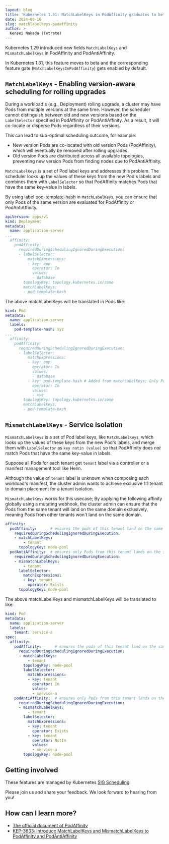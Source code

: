 ```yaml
---
layout: blog
title: 'Kubernetes 1.31: MatchLabelKeys in PodAffinity graduates to beta'
date: 2024-08-16
slug: matchlabelkeys-podaffinity
author: >
  Kensei Nakada (Tetrate)
---
```


Kubernetes 1.29 introduced new fields `MatchLabelKeys` and `MismatchLabelKeys` in PodAffinity and PodAntiAffinity.

In Kubernetes 1.31, this feature moves to beta and the corresponding feature gate (`MatchLabelKeysInPodAffinity`) gets enabled by default.

## `MatchLabelKeys` - Enabling version-aware scheduling for rolling upgrades

During a workload's (e.g., Deployment) rolling upgrade, a cluster may have Pods from multiple versions at the same time. 
However, the scheduler cannot distinguish between old and new versions based on the `LabelSelector` specified in PodAffinity or PodAntiAffinity. As a result, it will co-locate or disperse Pods regardless of their versions.

This can lead to sub-optimal scheduling outcome, for example:
- New version Pods are co-located with old version Pods (PodAffinity), which will eventually be removed after rolling upgrades.
- Old version Pods are distributed across all available topologies, preventing new version Pods from finding nodes due to PodAntiAffinity.

`MatchLabelKeys` is a set of Pod label keys and addresses this problem.
The scheduler looks up the values of these keys from the new Pod's labels and combines them with `LabelSelector`
so that PodAffinity matches Pods that have the same key-value in labels.

By using label [pod-template-hash](/docs/concepts/workloads/controllers/deployment/#pod-template-hash-label) in `MatchLabelKeys`, 
you can ensure that only Pods of the same version are evaluated for PodAffinity or PodAntiAffinity.

```yaml
apiVersion: apps/v1
kind: Deployment
metadata:
  name: application-server
...
  affinity:
    podAffinity:
      requiredDuringSchedulingIgnoredDuringExecution:
      - labelSelector:
          matchExpressions:
          - key: app
            operator: In
            values:
            - database
        topologyKey: topology.kubernetes.io/zone
        matchLabelKeys: 
        - pod-template-hash
```

The above matchLabelKeys will be translated in Pods like:

```yaml
kind: Pod
metadata:
  name: application-server
  labels:
    pod-template-hash: xyz
...
  affinity:
    podAffinity:
      requiredDuringSchedulingIgnoredDuringExecution:
      - labelSelector:
          matchExpressions:
          - key: app
            operator: In
            values:
            - database
          - key: pod-template-hash # Added from matchLabelKeys; Only Pods from the same replicaset will match this affinity.
            operator: In
            values:
            - xyz 
        topologyKey: topology.kubernetes.io/zone
        matchLabelKeys: 
        - pod-template-hash
```

## `MismatchLabelKeys` - Service isolation

`MismatchLabelKeys` is a set of Pod label keys, like `MatchLabelKeys`,
which looks up the values of these keys from the new Pod's labels, and merge them with `LabelSelector` as `key notin (value)`
so that PodAffinity does _not_ match Pods that have the same key-value in labels.

Suppose all Pods for each tenant get `tenant` label via a controller or a manifest management tool like Helm. 

Although the value of `tenant` label is unknown when composing each workload's manifest, 
the cluster admin wants to achieve exclusive 1:1 tenant to domain placement for a tenant isolation.

`MismatchLabelKeys` works for this usecase;
By applying the following affinity globally using a mutating webhook, 
the cluster admin can ensure that the Pods from the same tenant will land on the same domain exclusively, 
meaning Pods from other tenants won't land on the same domain.

```yaml
affinity:
  podAffinity:      # ensures the pods of this tenant land on the same node pool
    requiredDuringSchedulingIgnoredDuringExecution:
    - matchLabelKeys:
        - tenant
      topologyKey: node-pool
  podAntiAffinity:  # ensures only Pods from this tenant lands on the same node pool
    requiredDuringSchedulingIgnoredDuringExecution:
    - mismatchLabelKeys:
        - tenant
      labelSelector:
        matchExpressions:
        - key: tenant
          operator: Exists
      topologyKey: node-pool
```

The above matchLabelKeys and mismatchLabelKeys will be translated to like:

```yaml
kind: Pod
metadata:
  name: application-server
  labels:
    tenant: service-a
spec: 
  affinity:
    podAffinity:      # ensures the pods of this tenant land on the same node pool
      requiredDuringSchedulingIgnoredDuringExecution:
      - matchLabelKeys:
          - tenant
        topologyKey: node-pool
        labelSelector:
          matchExpressions:
          - key: tenant
            operator: In
            values:
            - service-a 
    podAntiAffinity:  # ensures only Pods from this tenant lands on the same node pool
      requiredDuringSchedulingIgnoredDuringExecution:
      - mismatchLabelKeys:
          - tenant
        labelSelector:
          matchExpressions:
          - key: tenant
            operator: Exists
          - key: tenant
            operator: NotIn
            values:
            - service-a 
        topologyKey: node-pool
```

## Getting involved 

These features are managed by Kubernetes [SIG Scheduling](https://github.com/kubernetes/community/tree/master/sig-scheduling).

Please join us and share your feedback. We look forward to hearing from you!

## How can I learn more? 

- [The official document of PodAffinity](/docs/concepts/scheduling-eviction/assign-pod-node/#inter-pod-affinity-and-anti-affinity)
- [KEP-3633: Introduce MatchLabelKeys and MismatchLabelKeys to PodAffinity and PodAntiAffinity](https://github.com/kubernetes/enhancements/blob/master/keps/sig-scheduling/3633-matchlabelkeys-to-podaffinity/README.md#story-2)
